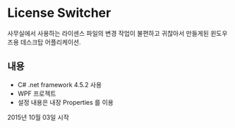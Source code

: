 # License Switcher
사무실에서 사용하는 라이센스 파일의 변경 작업이 불편하고 귀찮아서 만들게된 윈도우즈용 데스크탑 어플리케이션.

## 내용
* C# .net framework 4.5.2 사용
* WPF 프로젝트
* 설정 내용은 내장 Properties 를 이용

2015년 10월 03일 시작
